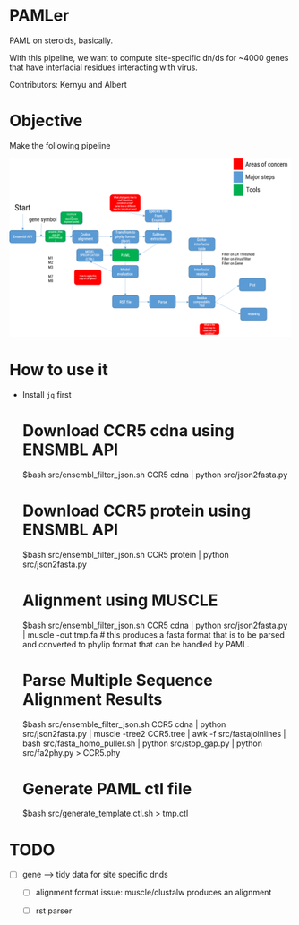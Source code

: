 # PAMLer

PAML on steroids, basically. 

With this pipeline, we want to compute site-specific dn/ds for ~4000 genes that have interfacial residues interacting with virus. 

Contributors: Kernyu and Albert

# Objective

Make the following pipeline

![](assets/pipeline-20170725.png)

# How to use it

* Install `jq` first

    # Download CCR5 cdna using ENSMBL API
    $bash src/ensembl_filter_json.sh CCR5 cdna | python src/json2fasta.py
    # Download CCR5 protein using ENSMBL API
    $bash src/ensembl_filter_json.sh CCR5 protein | python src/json2fasta.py
    
    # Alignment using MUSCLE
    $bash src/ensembl_filter_json.sh CCR5 cdna | python src/json2fasta.py  | muscle -out tmp.fa # this produces a fasta format that is to be parsed and converted to phylip format that can be handled by PAML.
 
    # Parse Multiple Sequence Alignment Results
    $bash src/ensemble_filter_json.sh CCR5 cdna | python src/json2fasta.py | muscle -tree2 CCR5.tree | awk -f src/fastajoinlines | bash src/fasta_homo_puller.sh | python src/stop_gap.py | python src/fa2phy.py > CCR5.phy

    # Generate PAML ctl file
    $bash src/generate_template.ctl.sh <alignment> <tree> <outputfile> > tmp.ctl



# TODO

* [ ] gene --> tidy data for site specific dnds 
    * [ ] alignment format issue: muscle/clustalw produces an alignment
    * [ ] rst parser



